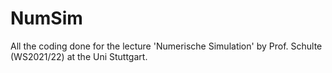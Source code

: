 # NumSim
All the coding done for the lecture 'Numerische Simulation' by Prof. Schulte (WS2021/22) at the Uni Stuttgart.
